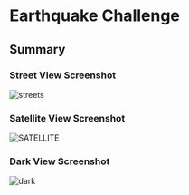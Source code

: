 # Earthquake Challenge

## Summary

### Street View Screenshot
![streets](https://user-images.githubusercontent.com/45715246/221267028-c024dacb-63a5-4289-9bd7-6b0654fdc580.png)


### Satellite View Screenshot
![SATELLITE](https://user-images.githubusercontent.com/45715246/221267132-c12224ee-03ff-44d5-85d7-c4be3d2f4235.png)


### Dark View Screenshot
![dark](https://user-images.githubusercontent.com/45715246/221267212-52959098-62c5-4f5f-b668-d8995d715bc1.png)
